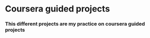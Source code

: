 # Coursera guided projects
### This different projects are my practice on coursera guided projects 
